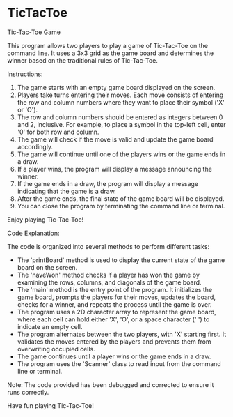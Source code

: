 # TicTacToe
Tic-Tac-Toe Game

This program allows two players to play a game of Tic-Tac-Toe on the command line. It uses a 3x3 grid as the game board and determines the winner based on the traditional rules of Tic-Tac-Toe.

Instructions:


1. The game starts with an empty game board displayed on the screen.
2. Players take turns entering their moves. Each move consists of entering the row and column numbers where they want to place their symbol ('X' or 'O').
3. The row and column numbers should be entered as integers between 0 and 2, inclusive. For example, to place a symbol in the top-left cell, enter '0' for both row and column.
4. The game will check if the move is valid and update the game board accordingly.
5. The game will continue until one of the players wins or the game ends in a draw.
6. If a player wins, the program will display a message announcing the winner.
7. If the game ends in a draw, the program will display a message indicating that the game is a draw.
8. After the game ends, the final state of the game board will be displayed.
9. You can close the program by terminating the command line or terminal.

Enjoy playing Tic-Tac-Toe!

Code Explanation:

The code is organized into several methods to perform different tasks:

- The 'printBoard' method is used to display the current state of the game board on the screen.
- The 'haveWon' method checks if a player has won the game by examining the rows, columns, and diagonals of the game board.
- The 'main' method is the entry point of the program. It initializes the game board, prompts the players for their moves, updates the board, checks for a winner, and repeats the process until the game is over.
- The program uses a 2D character array to represent the game board, where each cell can hold either 'X', 'O', or a space character (' ') to indicate an empty cell.
- The program alternates between the two players, with 'X' starting first. It validates the moves entered by the players and prevents them from overwriting occupied cells.
- The game continues until a player wins or the game ends in a draw.
- The program uses the 'Scanner' class to read input from the command line or terminal.

Note: The code provided has been debugged and corrected to ensure it runs correctly.

Have fun playing Tic-Tac-Toe!
